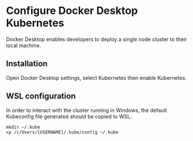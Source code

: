 # Configure Docker Desktop Kubernetes
Docker Desktop enables developers to deploy a single node cluster to their local machine.

## Installation
Open Docker Desktop settings, select Kubernetes then enable Kubernetes.

## WSL configuration
In order to interact with the cluster running in Windows, the default Kubeconfig file generated should be copied to WSL.

```
mkdir ~/.kube
cp /c/Users/[USERNAME]/.kube/config ~/.kube
```
